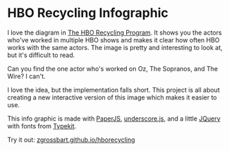 HBO Recycling Infographic
==================================================

I love the diagram in [The HBO Recycling Program](http://www.grantland.com/story/_/id/6635619/the-hbo-recycling-program).  It shows you the actors who've worked in multiple HBO shows and makes it clear how often HBO works with the same actors.  The image is pretty and interesting to look at, but it's difficult to read.  

Can you find the one actor who's worked on Oz, The Sopranos, and The Wire?  I can't.

I love the idea, but the implementation falls short.  This project is all about creating a new interactive version of this image which makes it easier to use.  

This info graphic is made with [PaperJS](http://www.paperjs.org), [underscore.js](http://documentcloud.github.com/underscore), and a little [JQuery](http://www.jquery.com) with fonts from [Typekit](http://typekit.com).

Try it out:  [zgrossbart.github.io/hborecycling](http://zgrossbart.github.com/hborecycling)
